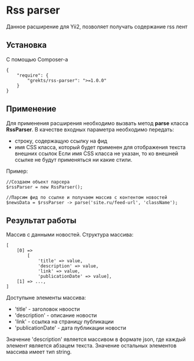 # Rss parser

Данное расширение для Yii2, позволяет получать содержание rss лент

## Установка

С помощью Composer-а

    {
        "require": {
            "grekts/rss-parser": ">=1.0.0"
        }
    }

## Применение

Для применения расширения необходимо вызвать метод **parse** класса **RssParser**.
В качестве входных параметра необходимо передать: 
* строку, содержащую ссылку на фид
* имя CSS класса, который будет применен для отображения текста внешних ссылок
Если имя CSS класса не указан, то ко внешней ссылке не будут применяться ни какие стили.

Пример:

	//Создаем объект парсера
	$rssParser = new RssParser();

	//Парсим фид по ссылке и получаем массив с контентом новостей
	$newsData = $rssParser -> parse('site.ru/feed-url', 'className');


## Результат работы

Массив с данными новостей. 
Структура массива:

	[
		[0] => 
			[
				'title' => value, 
				'description' => value, 
				'link' => value, 
				'publicationDate' => value], 
		[1] => ...,
	] 

Доступыне элементы массива:

* 'title' - заголовок нвоости
* 'description' - описание новости
* 'link' - ссылка на страницу публикации
* 'publicationDate' - дата публикации новости

Значение 'description' является массивом в формате json, где каждый элемент является абзацем текста.
Значение остальных элементов массива имеет тип string.
